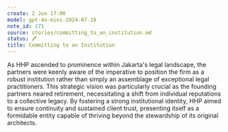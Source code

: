```yaml
---
create: 2 Jun 17:00
model: gpt-4o-mini-2024-07-18
note_id: 171
source: stories/committing_to_an_institution.md
status: 🖊️
title: Committing to an Institution
---
```


As HHP ascended to prominence within Jakarta's legal landscape, the partners were keenly aware of the imperative to position the firm as a robust institution rather than simply an assemblage of exceptional legal practitioners. This strategic vision was particularly crucial as the founding partners neared retirement, necessitating a shift from individual reputations to a collective legacy. By fostering a strong institutional identity, HHP aimed to ensure continuity and sustained client trust, presenting itself as a formidable entity capable of thriving beyond the stewardship of its original architects.